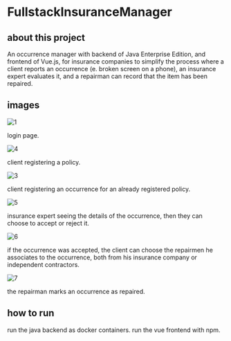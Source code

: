 # FullstackInsuranceManager

## about this project

An occurrence manager with backend of Java Enterprise Edition, and frontend of Vue.js, for insurance companies to simplify the process where a client reports an occurrence (e. broken screen on a phone), an insurance expert evaluates it, and a repairman can record that the item has been repaired.

## images

![1](https://user-images.githubusercontent.com/76527448/227513895-d898f3f9-c6ca-48ac-8971-0fde49371d81.PNG)

login page.








![4](https://user-images.githubusercontent.com/76527448/227513955-c3d72453-de62-42f5-a8ce-b3e5932c65de.PNG)

client registering a policy.








![3](https://user-images.githubusercontent.com/76527448/227513934-881a0264-77d2-4707-b499-a5ec297a9b73.PNG)

client registering an occurrence for an already registered policy.








![5](https://user-images.githubusercontent.com/76527448/227515773-4cd5e46a-f860-414a-a074-1642978aa26f.PNG)

insurance expert seeing the details of the occurrence, then they can choose to accept or reject it.








![6](https://user-images.githubusercontent.com/76527448/227515825-634bd774-b24b-4ef6-9031-675f4d8e0f7f.PNG)

if the occurrence was accepted, the client can choose the repairmen he associates to the occurrence, both from his insurance company or independent contractors.








![7](https://user-images.githubusercontent.com/76527448/227515832-2198c8f0-21a0-4da7-8d4d-6d36e5b646e3.PNG)

the repairman marks an occurrence as repaired.






## how to run
run the java backend as docker containers.
run the vue frontend with npm.
